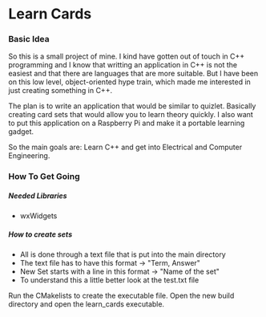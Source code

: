 # Learn Cards

### Basic Idea

So this is a small project of mine. I kind have gotten out of touch in C++ programming and I know that writting an application in C++ is not the easiest and that there are languages that are more suitable. But I have been on this low level, object-oriented hype train, which made me interested in just creating something in C++.

The plan is to write an application that would be similar to quizlet. Basically creating card sets that would allow you to learn theory quickly. I also want to put this application on a Raspberry Pi and make it a portable learning gadget.

So the main goals are: Learn C++ and get into Electrical and Computer Engineering.

### How To Get Going

##### Needed Libraries

- wxWidgets

##### How to create sets

- All is done through a text file that is put into the main directory
- The text file has to have this format -> "Term, Answer"
- New Set starts with a line in this format -> "Name of the set"
- To understand this a little better look at the test.txt file

Run the CMakelists to create the executable file. Open the new build directory and open the learn_cards executable.